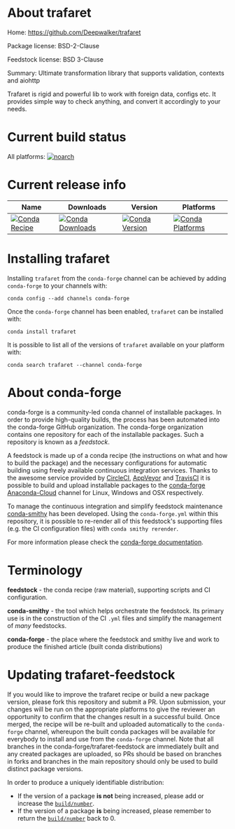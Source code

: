 About trafaret
==============

Home: https://github.com/Deepwalker/trafaret

Package license: BSD-2-Clause

Feedstock license: BSD 3-Clause

Summary: Ultimate transformation library that supports validation, contexts and aiohttp

Trafaret is rigid and powerful lib to work with foreign data, configs etc.
It provides simple way to check anything, and convert it accordingly to
your needs.


Current build status
====================

All platforms:
[![noarch](https://img.shields.io/circleci/project/github/conda-forge/trafaret-feedstock/master.svg?label=noarch)](https://circleci.com/gh/conda-forge/trafaret-feedstock)

Current release info
====================

| Name | Downloads | Version | Platforms |
| --- | --- | --- | --- |
| [![Conda Recipe](https://img.shields.io/badge/recipe-trafaret-green.svg)](https://anaconda.org/conda-forge/trafaret) | [![Conda Downloads](https://img.shields.io/conda/dn/conda-forge/trafaret.svg)](https://anaconda.org/conda-forge/trafaret) | [![Conda Version](https://img.shields.io/conda/vn/conda-forge/trafaret.svg)](https://anaconda.org/conda-forge/trafaret) | [![Conda Platforms](https://img.shields.io/conda/pn/conda-forge/trafaret.svg)](https://anaconda.org/conda-forge/trafaret) |

Installing trafaret
===================

Installing `trafaret` from the `conda-forge` channel can be achieved by adding `conda-forge` to your channels with:

```
conda config --add channels conda-forge
```

Once the `conda-forge` channel has been enabled, `trafaret` can be installed with:

```
conda install trafaret
```

It is possible to list all of the versions of `trafaret` available on your platform with:

```
conda search trafaret --channel conda-forge
```


About conda-forge
=================

conda-forge is a community-led conda channel of installable packages.
In order to provide high-quality builds, the process has been automated into the
conda-forge GitHub organization. The conda-forge organization contains one repository
for each of the installable packages. Such a repository is known as a *feedstock*.

A feedstock is made up of a conda recipe (the instructions on what and how to build
the package) and the necessary configurations for automatic building using freely
available continuous integration services. Thanks to the awesome service provided by
[CircleCI](https://circleci.com/), [AppVeyor](http://www.appveyor.com/)
and [TravisCI](https://travis-ci.org/) it is possible to build and upload installable
packages to the [conda-forge](https://anaconda.org/conda-forge)
[Anaconda-Cloud](http://docs.anaconda.org/) channel for Linux, Windows and OSX respectively.

To manage the continuous integration and simplify feedstock maintenance
[conda-smithy](http://github.com/conda-forge/conda-smithy) has been developed.
Using the ``conda-forge.yml`` within this repository, it is possible to re-render all of
this feedstock's supporting files (e.g. the CI configuration files) with ``conda smithy rerender``.

For more information please check the [conda-forge documentation](https://conda-forge.org/docs/).

Terminology
===========

**feedstock** - the conda recipe (raw material), supporting scripts and CI configuration.

**conda-smithy** - the tool which helps orchestrate the feedstock.
                   Its primary use is in the construction of the CI ``.yml`` files
                   and simplify the management of *many* feedstocks.

**conda-forge** - the place where the feedstock and smithy live and work to
                  produce the finished article (built conda distributions)


Updating trafaret-feedstock
===========================

If you would like to improve the trafaret recipe or build a new
package version, please fork this repository and submit a PR. Upon submission,
your changes will be run on the appropriate platforms to give the reviewer an
opportunity to confirm that the changes result in a successful build. Once
merged, the recipe will be re-built and uploaded automatically to the
`conda-forge` channel, whereupon the built conda packages will be available for
everybody to install and use from the `conda-forge` channel.
Note that all branches in the conda-forge/trafaret-feedstock are
immediately built and any created packages are uploaded, so PRs should be based
on branches in forks and branches in the main repository should only be used to
build distinct package versions.

In order to produce a uniquely identifiable distribution:
 * If the version of a package **is not** being increased, please add or increase
   the [``build/number``](http://conda.pydata.org/docs/building/meta-yaml.html#build-number-and-string).
 * If the version of a package **is** being increased, please remember to return
   the [``build/number``](http://conda.pydata.org/docs/building/meta-yaml.html#build-number-and-string)
   back to 0.